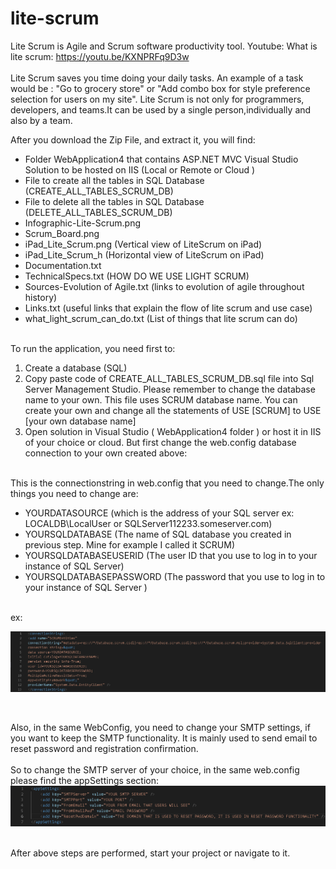 # lite-scrum
Lite Scrum is Agile and Scrum software productivity tool.
Youtube: What is lite scrum: https://youtu.be/KXNPRFq9D3w<br><br>
Lite Scrum saves you time doing your daily tasks. An example of a task would be :
"Go to grocery store" or "Add combo box for style preference selection for users on my site". 
Lite Scrum is not only for programmers, developers, and teams.It can be used by a single person,individually and also by a team.
<br>
<p>
  After you download the Zip File, and extract it, you will find:<br>
  <ul>
    <li>
      Folder WebApplication4 that contains ASP.NET MVC Visual Studio Solution to be hosted on IIS (Local or Remote or Cloud )
    </li>
    <li> File to create all the tables in SQL Database (CREATE_ALL_TABLES_SCRUM_DB)</li>
    <li> File to delete all the tables in SQL Database (DELETE_ALL_TABLES_SCRUM_DB)</li>
    <li>Infographic-Lite-Scrum.png</li>
<li>Scrum_Board.png</li>
<li>iPad_Lite_Scrum.png (Vertical view of LiteScrum on iPad)</li>
<li>iPad_Lite_Scrum_h (Horizontal view of LiteScrum on iPad)</li>

<li>Documentation.txt</li>
<li>TechnicalSpecs.txt (HOW DO WE USE LIGHT SCRUM)</li>
<li>Sources-Evolution of Agile.txt (links to evolution of agile throughout history)</li>
<li>Links.txt (useful links that explain the flow of lite scrum and use case)</li>
<li>what_light_scrum_can_do.txt (List of things that lite scrum can do)</li>
    </ul>
</p>
<p>
  <br>
  To run the application, you need first to:<br>
  <ol>
    <li>Create a database (SQL)</li>
    <li>Copy paste code of CREATE_ALL_TABLES_SCRUM_DB.sql file into Sql Server Management Studio. Please remember to change the database name to your own. This file uses SCRUM database name. You can create your own and change all the statements of USE [SCRUM] to USE [your own database name]</li>
    <li>Open solution in Visual Studio ( WebApplication4 folder ) or host it in IIS of your choice or cloud. But first change the web.config database connection to your own created above:</li>
    </ol>
  </p>
  
  <p>
  <br>
  This is the connectionstring in web.config that you need to change.The only things you need to change are:
  <ul>
  <li>
    YOURDATASOURCE (which is the address of your SQL server ex: LOCALDB\LocalUser or SQLServer112233.someserver.com) 
  </li>
    <li>
    YOURSQLDATABASE (The name of SQL database you created in previous step. Mine for example I called it SCRUM) 
  </li>
    <li>
    YOURSQLDATABASEUSERID (The user ID that you use to log in to your instance of SQL Server)
  </li>
    <li>
      YOURSQLDATABASEPASSWORD  (The password that you use to log in to your instance of SQL Server )
    </li>
  </ul>
  <br>
  ex:<br>

<p align="center">
  <img src="/Images/cs.png" alt="webconfig"/>
</p>
<br>

Also, in the same WebConfig, you need to change your SMTP settings, if you want to keep the SMTP functionality. 
It is mainly used to send email to reset password and registration confirmation.<br>
<br>
So to change the SMTP server of your choice, in the same web.config please find the appSettings section:<br>
<img src="/Images/as.png" alt="smtpsettings"/>
  </p>
  <p>
  <br>
  After above steps are performed, start your project or navigate to it. 
  </p>
  
